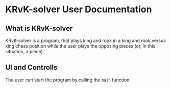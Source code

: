 # KRvK-solver User Documentation
## What is KRvK-solver
KRvK-solver is a program, that plays king and rook in a king and rook versus king chess position while the user plays the opposing pieces (or, in this situation, a piece).
## UI and Controlls
The user can start the program by calling the ```main``` function